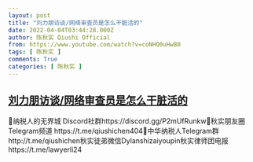 ```yaml
---
layout: post
title: "刘力朋访谈/网络审查员是怎么干脏活的"
date: 2022-04-04T03:44:28.000Z
author: 陈秋实 Qiushi Official
from: https://www.youtube.com/watch?v=coNHQ0uHwB0
tags: [ 陈秋实 ]
comments: True
categories: [ 陈秋实 ]
---
```

<!--1649043868000-->
[刘力朋访谈/网络审查员是怎么干脏活的](https://www.youtube.com/watch?v=coNHQ0uHwB0)
------

<div>
🤖纳税人的无界城 Discord社群https://discord.gg/P2mUfRunkw🍁秋实朋友圈Telegram频道 https://t.me/qiushichen404👥中华纳税人Telegram群http://t.me/qiushichen秋实徒弟微信Dylanshizaiyoupin秋实律师团电报https://t.me/lawyerli24
</div>
